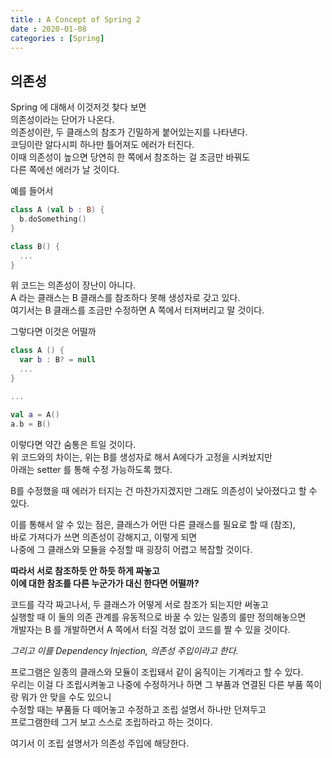 ```yaml
---
title : A Concept of Spring 2
date : 2020-01-08
categories : [Spring]
---
```


## 의존성

Spring 에 대해서 이것저것 찾다 보면  
의존성이라는 단어가 나온다.  
의존성이란, 두 클래스의 참조가 긴밀하게 붙어있는지를 나타낸다.  
코딩이란 알다시피 하나만 틀어져도 에러가 터진다.  
이때 의존성이 높으면 당연히 한 쪽에서 참조하는 걸 조금만 바꿔도  
다른 쪽에선 에러가 날 것이다.  

예를 들어서  

```kotlin
class A (val b : B) {
  b.doSomething()
}

class B() {
  ...
}
```

위 코드는 의존성이 장난이 아니다.  
A 라는 클래스는 B 클래스를 참조하다 못해 생성자로 갖고 있다.  
여기서는 B 클래스를 조금만 수정하면 A 쪽에서 터져버리고 말 것이다.  

그렇다면 이것은 어떨까  

```kotlin
class A () {
  var b : B? = null
  ...
}

...

val a = A()
a.b = B()
```

이렇다면 약간 숨통은 트일 것이다.  
위 코드와의 차이는, 위는 B를 생성자로 해서 A에다가 고정을 시켜놨지만  
아래는 setter 를 통해 수정 가능하도록 했다.  

B를 수정했을 때 에러가 터지는 건 마찬가지겠지만 그래도 의존성이 낮아졌다고 할 수 있다.  

이를 통해서 알 수 있는 점은, 클래스가 어떤 다른 클래스를 필요로 할 때 (참조),  
바로 가져다가 쓰면 의존성이 강해지고, 이렇게 되면   
나중에 그 클래스와 모듈을 수정할 때 굉장히 어렵고 복잡할 것이다.  

**따라서 서로 참조하듯 안 하듯 하게 짜놓고  
이에 대한 참조를 다른 누군가가 대신 한다면 어떨까?**  

코드를 각각 짜고나서, 두 클래스가 어떻게 서로 참조가 되는지만 써놓고  
실행할 때 이 둘의 의존 관계를 유동적으로 바꿀 수 있는 일종의 룰만 정의해놓으면  
개발자는 B 를 개발하면서 A 쪽에서 터질 걱정 없이 코드를 짤 수 있을 것이다.  

*그리고 이를 Dependency Injection, 의존성 주입이라고 한다.*

프로그램은 일종의 클래스와 모듈이 조립돼서 같이 움직이는 기계라고 할 수 있다.  
우리는 이걸 다 조립시켜놓고 나중에 수정하거나 하면 그 부품과 연결된 다른 부품 쪽이랑 뭐가 안 맞을 수도 있으니  
수정할 때는 부품들 다 떼어놓고 수정하고 조립 설명서 하나만 던져두고  
프로그램한테 그거 보고 스스로 조립하라고 하는 것이다.  

여기서 이 조립 설명서가 의존성 주입에 해당한다.  
